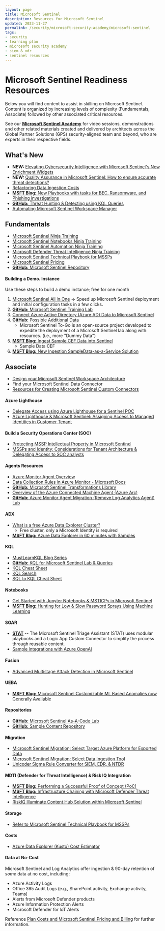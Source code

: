 ```yaml
---
layout: page
title: Microsoft Sentinel
description: Resources for Microsoft Sentinel
updated: 2023-11-27
permalink: /security/microsoft-security-academy/microsoft-sentinel
tags:
- security
- learning plan
- microsoft security academy
- siem & xdr
- sentinel resources
---
```


# Microsoft Sentinel Readiness Resources
Below you will find content to assist in skilling on Microsoft Sentinel. Content is organized by increasing levels of complexity (Fundamentals, Associate) followed by other associated critical resources.

See our **[Microsoft Sentinel Academy](https://microsoft.github.io/PartnerResources/skilling/microsoft-security-academy/sentinel-academy)** for video sessions, demonstrations and other related materials created and delivered by architects across the Global Partner Solutions (GPS) security-aligned team and beyond, who are experts in their respective fields.


## What's New
* **NEW:** [Elevating Cybersecurity Intelligence with Microsoft Sentinel's New Enrichment Widgets](https://techcommunity.microsoft.com/t5/microsoft-sentinel-blog/elevating-cybersecurity-intelligence-with-microsoft-sentinel-s/ba-p/3985255?utm_source=substack&utm_medium=email)
* **NEW:** [Quality Assurance in Microsoft Sentinel: How to ensure accurate threat detections?](https://secopslab.substack.com/p/quality-assurance-in-microsoft-sentinel?utm_source=profile&utm_medium=reader2)
* [Refactoring Data Ingestion Costs](https://craigclouditpro.wordpress.com/2023/09/19/refactoring-data-ingestion-costs/?utm_source=substack&utm_medium=email)
* [**MSFT Blog:** New Playbooks with tasks for BEC, Ransomware, and Phishing investigations](https://techcommunity.microsoft.com/t5/microsoft-sentinel-blog/automate-tasks-management-to-protect-your-organization-against/ba-p/3884516?utm_source=substack&utm_medium=email)
* [**GitHub:** Threat Hunting & Detecting using KQL Queries](https://github.com/cyb3rmik3/KQL-threat-hunting-queries?utm_source=substack&utm_medium=email#kql-training)
* [Automating Microsoft Sentinel Workspace Manager](https://medium.com/@TimGroothuis/diving-in-automating-sentinel-workspace-manager-cc61d536f8a6)


## Fundamentals
* [Microsoft Sentinel Ninja Training](https://techcommunity.microsoft.com/t5/microsoft-sentinel-blog/become-a-microsoft-sentinel-ninja-the-complete-level-400/ba-p/1246310)
* [Microsoft Sentinel Notebooks Ninja Training](https://techcommunity.microsoft.com/t5/microsoft-sentinel-blog/becoming-a-microsoft-sentinel-notebooks-ninja-the-series/ba-p/2693491)
* [Microsoft Sentinel Automation Ninja Training](https://techcommunity.microsoft.com/t5/microsoft-sentinel-blog/become-a-microsoft-sentinel-automation-ninja/ba-p/3563377)
* [Microsoft Defender Threat Intelligence Ninja Training](https://techcommunity.microsoft.com/t5/microsoft-defender-threat/become-a-microsoft-defender-threat-intelligence-ninja-the/ba-p/3656965)
* [Microsoft Sentinel Technical Playbook for MSSPs](http://aka.ms/azsentinelmssp)
* [Microsoft Sentinel Pricing](https://azure.microsoft.com/en-us/pricing/details/azure-sentinel/)
* [**GitHub:** Microsoft Sentinel Repository](https://github.com/Azure/Azure-Sentinel/wiki)


#### Building a Demo. Instance
Use these steps to build a demo instance; free for one month

1. [Microsoft Sentinel All In One](https://aka.ms/SentinelAllInOne) -> Speed up Microsoft Sentinel deployment and initial configuration tasks in a few clicks.
2. [**GitHub:** Microsoft Sentinel Training Lab](https://github.com/Azure/Azure-Sentinel/tree/master/Solutions/Training/Azure-Sentinel-Training-Lab)
3. [Connect Azure Active Directory (Azure AD) Data to Microsoft Sentinel](https://docs.microsoft.com/en-us/azure/sentinel/connect-azure-active-directory)
4. [**GitHub:** Possible Additional Data](https://github.com/OTRF/Microsoft-Sentinel2Go)
   * Microsoft Sentinel To-Go is an open-source project developed to expedite the deployment of a Microsoft Sentinel lab along with resources. (i.e., more "Dummy Data")
5. [**MSFT Blog:** Ingest Sample CEF Data into Sentinel](https://techcommunity.microsoft.com/t5/microsoft-sentinel-blog/ingest-sample-cef-data-into-azure-sentinel/ba-p/1064158)
   * Sample Data CEF
6. [**MSFT Blog:** New Ingestion SampleData-as-a-Service Solution](https://techcommunity.microsoft.com/t5/microsoft-sentinel-blog/new-ingestion-sampledata-as-a-service-solution-for-a-great-demos/ba-p/3598500)

## Associate
* [Design your Microsoft Sentinel Workspace Architecture](https://learn.microsoft.com/en-us/azure/sentinel/design-your-workspace-architecture#decision-tree)
* [Find your Microsoft Sentinel Data Connector](https://docs.microsoft.com/en-us/azure/sentinel/data-connectors-reference)
* [Resources for Creating Microsoft Sentinel Custom Connectors](https://learn.microsoft.com/en-us/azure/sentinel/create-custom-connector#compare-custom-connector-methods)

#### Azure Lighthouse
* [Delegate Access using Azure Lighthouse for a Sentinel POC](https://myfabersecurity.com/2022/07/15/delegate-access-using-azure-lighthouse-for-a-sentinel-poc/)
* [Azure Lighthouse & Microsoft Sentinel: Assigning Access to Managed Identities in Customer Tenant](https://myfabersecurity.com/2022/08/31/azure-lighthouse-and-sentinel-assigning-access-to-managed-identities-in-the-customer-tenant/)

#### Build a Security Operations Center (SOC)
* [Protecting MSSP Intellectual Property in Microsoft Sentinel](https://learn.microsoft.com/en-us/azure/sentinel/mssp-protect-intellectual-property)
* [MSSPs and Identity: Considerations for Tenant Architecture & Delegating Access to SOC analysts](https://myfabersecurity.com/2023/01/11/mssps-and-identity/)

#### Agents Resources
* [Azure Monitor Agent Overview](https://learn.microsoft.com/en-us/azure/azure-monitor/agents/agents-overview)
* [Data Collection Rules in Azure Monitor - Microsoft Docs](https://learn.microsoft.com/en-us/azure/azure-monitor/essentials/data-collection-rule-overview)
* [**GitHub:** Microsoft Sentinel Transformations Library](http://aka.ms/sentinel-transforms)
* [Overview of the Azure Connected Machine Agent (Azure Arc)](https://learn.microsoft.com/en-us/azure/azure-arc/servers/agent-overview)
* [**GitHub:** Azure Monitor Agent Migration (Remove Log Analytics Agent) Lab](https://github.com/Azure/Microsoft-Defender-for-Cloud/tree/main/Powershell%20scripts/Remove%20Log%20Analytics%20Agent%20At%20Scale)

#### ADX
   * [What is a free Azure Data Explorer Cluster?](https://docs.microsoft.com/en-us/azure/data-explorer/start-for-free)
      * Free cluster, only a Microsoft Identity is required
   * [**MSFT Blog:** Azure Data Explorer in 60 minutes with Samples](https://techcommunity.microsoft.com/t5/azure-data-explorer-blog/azure-data-explorer-in-60-minutes-with-the-new-samples-gallery/ba-p/3447552)

#### KQL
* [MustLearnKQL Blog Series](https://github.com/rod-trent/MustLearnKQL)
* [**GitHub:** KQL for Microsoft Sentinel Lab & Queries](https://github.com/reprise99/Sentinel-Queries)
* [KQL Cheat Sheet](https://www.mbsecure.nl/blog/2019/12/kql-cheat-sheet)
* [KQL Search](https://www.kqlsearch.com)
* [SQL to KQL Cheat Sheet](https://learn.microsoft.com/en-us/azure/data-explorer/kusto/query/sqlcheatsheet)

#### Notebooks
* [Get Started with Jupyter Notebooks & MSTICPy in Microsoft Sentinel](https://learn.microsoft.com/en-us/azure/sentinel/notebook-get-started)
* [**MSFT Blog:** Hunting for Low & Slow Password Sprays Using Machine Learning](https://techcommunity.microsoft.com/t5/microsoft-sentinel-blog/hunting-for-low-and-slow-password-sprays-using-machine-learning/ba-p/3592052)

#### SOAR
* **[STAT](https://aka.ms/mstat)** -- The Microsoft Sentinel Triage Assistant (STAT) uses modular playbooks and a Logic App Custom Connector to simplify the process through reusable content.
* [Sample Integrations with Azure OpenAI](https://myfabersecurity.com/2023/07/29/initial-assessment-connecting-the-dots-with-aoai/) 

#### Fusion
* [Advanced Multistage Attack Detection in Microsoft Sentinel](https://learn.microsoft.com/en-us/azure/sentinel/fusion)

#### UEBA
* [**MSFT Blog:** Microsoft Sentinel Customizable ML Based Anomalies now Generally Available](https://techcommunity.microsoft.com/t5/microsoft-sentinel-blog/microsoft-sentinel-customizable-machine-learning-based-anomalies/ba-p/3624436)

#### Repositories
* [**GitHub:** Microsoft Sentinel As-A-Code Lab](https://github.com/sreedharande/Microsoft-Sentinel-As-A-Code)
* [**GitHub:** Sample Content Repository](https://github.com/SentinelCICD/RepositoriesSampleContent)

#### Migration
* [Microsoft Sentinel Migration: Select Target Azure Platform for Exported Data](https://learn.microsoft.com/en-us/azure/sentinel/migration-ingestion-target-platform)
* [Microsoft Sentinel Migration: Select Data Ingestion Tool](https://learn.microsoft.com/en-us/azure/sentinel/migration-ingestion-tool)
* [Unicoder Sigma Rule Converter for SIEM, EDR, & NTDR](https://uncoder.io/)

#### MDTI (Defender for Threat Intelligence) & Risk IQ Integration
* [**MSFT Blog:** Performing a Successful Proof of Concept (PoC)](https://techcommunity.microsoft.com/t5/microsoft-defender-threat/performing-a-successful-proof-of-concept-poc/ba-p/3742412)
* [**MSFT Blog:** Infrastructure Chaining with Microsoft Defender Threat Intelligence](https://techcommunity.microsoft.com/t5/microsoft-defender-threat/infrastructure-chaining-with-microsoft-defender-threat/ba-p/3687956)
* [RiskIQ Illuminate Content Hub Solution within Microsoft Sentinel](https://myfabersecurity.com/2022/03/04/riskiq-illuminate-content-hub-solution-within-microsoft-sentinel/)

#### Storage
* [Refer to Microsoft Sentinel Technical Playbook for MSSPs](http://aka.ms/azsentinelmssp)

#### Costs
* [Azure Data Explorer (Kusto) Cost Estimator](https://dataexplorer.azure.com/AzureDataExplorerCostEstimator.html)

#### Data at No-Cost
Microsoft Sentinel and Log Analytics offer ingestion & 90-day retention of *some* data at no cost, including:
   * Azure Activity Logs
   * Office 365 Audit Logs (e.g., SharePoint activity, Exchange activity, Teams)
   * Alerts from Microsoft Defender products
   * Azure Information Protection Alerts
   * Microsoft Defender for IoT Alerts

Reference [Plan Costs and Microsoft Sentinel Pricing and Billing](https://learn.microsoft.com/en-us/azure/sentinel/billing?tabs=commitment-tier) for further information.